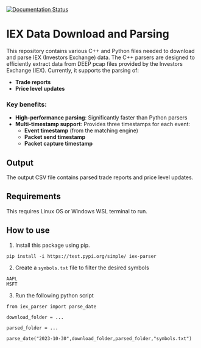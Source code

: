 [![Documentation Status](https://readthedocs.org/projects/iex-parser/badge/?version=latest)](https://iex-parser.readthedocs.io/?badge=latest)

# IEX Data Download and Parsing

This repository contains various C++ and Python files needed to download and parse IEX (Investors Exchange) data. The C++ parsers are designed to efficiently extract data from DEEP pcap files provided by the Investors Exchange (IEX). Currently, it supports the parsing of:

* **Trade reports**
* **Price level updates**

### Key benefits:

* **High-performance parsing**: Significantly faster than Python parsers
* **Multi-timestamp support**: Provides three timestamps for each event:
	+ **Event timestamp** (from the matching engine)
	+ **Packet send timestamp**
	+ **Packet capture timestamp**



## Output
The output CSV file contains parsed trade reports and price level updates.

## Requirements

This requires Linux OS or Windows WSL terminal to run.

## How to use

1. Install this package using pip.
```
pip install -i https://test.pypi.org/simple/ iex-parser
```
2. Create a `symbols.txt` file to filter the desired symbols
```
AAPL
MSFT

```
3. Run the following python script
```
from iex_parser import parse_date

download_folder = ...

parsed_folder = ...

parse_date("2023-10-30",download_folder,parsed_folder,"symbols.txt")
```